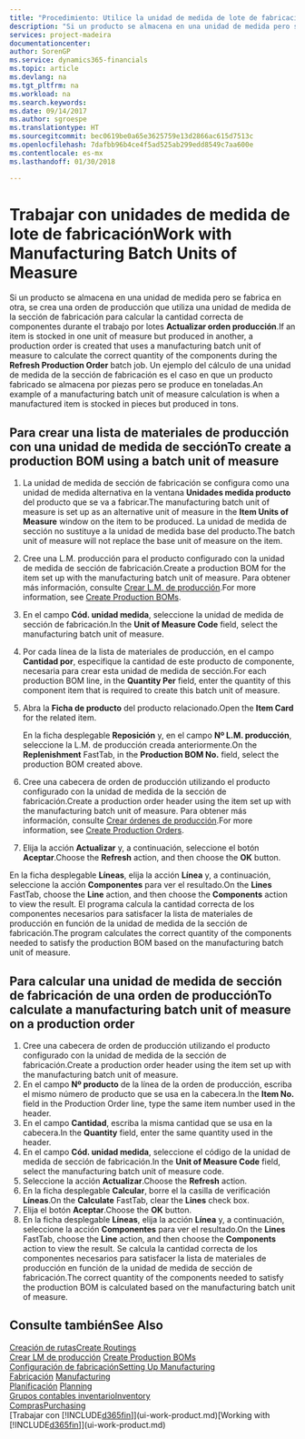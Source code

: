 ```yaml
---
title: "Procedimiento: Utilice la unidad de medida de lote de fabricación | Documentos de Microsoft"
description: "Si un producto se almacena en una unidad de medida pero se fabrica en otra distinta, en la orden de producción debe usar una unidad de medida de lote de fabricación para calcular la cantidad correcta de componentes. Un ejemplo del cálculo de una unidad de medida de la sección de fabricación es el caso en que un producto fabricado se almacena por piezas pero se produce en toneladas."
services: project-madeira
documentationcenter: 
author: SorenGP
ms.service: dynamics365-financials
ms.topic: article
ms.devlang: na
ms.tgt_pltfrm: na
ms.workload: na
ms.search.keywords: 
ms.date: 09/14/2017
ms.author: sgroespe
ms.translationtype: HT
ms.sourcegitcommit: bec0619be0a65e3625759e13d2866ac615d7513c
ms.openlocfilehash: 7dafbb96b4ce4f5ad525ab299edd8549c7aa600e
ms.contentlocale: es-mx
ms.lasthandoff: 01/30/2018

---
```

# <a name="work-with-manufacturing-batch-units-of-measure"></a><span data-ttu-id="d303d-104">Trabajar con unidades de medida de lote de fabricación</span><span class="sxs-lookup"><span data-stu-id="d303d-104">Work with Manufacturing Batch Units of Measure</span></span>
<span data-ttu-id="d303d-105">Si un producto se almacena en una unidad de medida pero se fabrica en otra, se crea una orden de producción que utiliza una unidad de medida de la sección de fabricación para calcular la cantidad correcta de componentes durante el trabajo por lotes **Actualizar orden producción**.</span><span class="sxs-lookup"><span data-stu-id="d303d-105">If an item is stocked in one unit of measure but produced in another, a production order is created that uses a manufacturing batch unit of measure to calculate the correct quantity of the components during the **Refresh Production Order** batch job.</span></span> <span data-ttu-id="d303d-106">Un ejemplo del cálculo de una unidad de medida de la sección de fabricación es el caso en que un producto fabricado se almacena por piezas pero se produce en toneladas.</span><span class="sxs-lookup"><span data-stu-id="d303d-106">An example of a manufacturing batch unit of measure calculation is when a manufactured item is stocked in pieces but produced in tons.</span></span>  

## <a name="to-create-a-production-bom-using-a-batch-unit-of-measure"></a><span data-ttu-id="d303d-107">Para crear una lista de materiales de producción con una unidad de medida de sección</span><span class="sxs-lookup"><span data-stu-id="d303d-107">To create a production BOM using a batch unit of measure</span></span>  
1.  <span data-ttu-id="d303d-108">La unidad de medida de sección de fabricación se configura como una unidad de medida alternativa en la ventana **Unidades medida producto** del producto que se va a fabricar.</span><span class="sxs-lookup"><span data-stu-id="d303d-108">The manufacturing batch unit of measure is set up as an alternative unit of measure in the **Item Units of Measure** window on the item to be produced.</span></span> <span data-ttu-id="d303d-109">La unidad de medida de sección no sustituye a la unidad de medida base del producto.</span><span class="sxs-lookup"><span data-stu-id="d303d-109">The batch unit of measure will not replace the base unit of measure on the item.</span></span>  
2.  <span data-ttu-id="d303d-110">Cree una L.M. producción para el producto configurado con la unidad de medida de sección de fabricación.</span><span class="sxs-lookup"><span data-stu-id="d303d-110">Create a production BOM for the item set up with the manufacturing batch unit of measure.</span></span> <span data-ttu-id="d303d-111">Para obtener más información, consulte [Crear L.M. de producción](production-how-to-create-production-boms.md).</span><span class="sxs-lookup"><span data-stu-id="d303d-111">For more information, see [Create Production BOMs](production-how-to-create-production-boms.md).</span></span>  
3.  <span data-ttu-id="d303d-112">En el campo **Cód. unidad medida**, seleccione la unidad de medida de sección de fabricación.</span><span class="sxs-lookup"><span data-stu-id="d303d-112">In the **Unit of Measure Code** field, select the manufacturing batch unit of measure.</span></span>  
4.  <span data-ttu-id="d303d-113">Por cada línea de la lista de materiales de producción, en el campo **Cantidad por**, especifique la cantidad de este producto de componente, necesaria para crear esta unidad de medida de sección.</span><span class="sxs-lookup"><span data-stu-id="d303d-113">For each production BOM line, in the **Quantity Per** field, enter the quantity of this component item that is required to create this batch unit of measure.</span></span>  
5.  <span data-ttu-id="d303d-114">Abra la **Ficha de producto** del producto relacionado.</span><span class="sxs-lookup"><span data-stu-id="d303d-114">Open the **Item Card** for the related item.</span></span>  

    <span data-ttu-id="d303d-115">En la ficha desplegable **Reposición** y, en el campo **Nº L.M. producción**, seleccione la L.M. de producción creada anteriormente.</span><span class="sxs-lookup"><span data-stu-id="d303d-115">On the **Replenishment** FastTab, in the **Production BOM No.** field, select the production BOM created above.</span></span>  
6.  <span data-ttu-id="d303d-116">Cree una cabecera de orden de producción utilizando el producto configurado con la unidad de medida de la sección de fabricación.</span><span class="sxs-lookup"><span data-stu-id="d303d-116">Create a production order header using the item set up with the manufacturing batch unit of measure.</span></span> <span data-ttu-id="d303d-117">Para obtener más información, consulte [Crear órdenes de producción](production-how-to-create-production-orders.md).</span><span class="sxs-lookup"><span data-stu-id="d303d-117">For more information, see [Create Production Orders](production-how-to-create-production-orders.md).</span></span>  
7.  <span data-ttu-id="d303d-118">Elija la acción **Actualizar** y, a continuación, seleccione el botón **Aceptar**.</span><span class="sxs-lookup"><span data-stu-id="d303d-118">Choose the **Refresh** action, and then choose  the **OK** button.</span></span>  

<span data-ttu-id="d303d-119">En la ficha desplegable **Líneas**, elija la acción **Línea** y, a continuación, seleccione la acción **Componentes** para ver el resultado.</span><span class="sxs-lookup"><span data-stu-id="d303d-119">On the **Lines** FastTab, choose the **Line** action, and then choose the **Components** action to view the result.</span></span> <span data-ttu-id="d303d-120">El programa calcula la cantidad correcta de los componentes necesarios para satisfacer la lista de materiales de producción en función de la unidad de medida de la sección de fabricación.</span><span class="sxs-lookup"><span data-stu-id="d303d-120">The program calculates the correct quantity of the components needed to satisfy the production BOM based on the manufacturing batch unit of measure.</span></span>  

## <a name="to-calculate-a-manufacturing-batch-unit-of-measure-on-a-production-order"></a><span data-ttu-id="d303d-121">Para calcular una unidad de medida de sección de fabricación de una orden de producción</span><span class="sxs-lookup"><span data-stu-id="d303d-121">To calculate a manufacturing batch unit of measure on a production order</span></span>  
1.  <span data-ttu-id="d303d-122">Cree una cabecera de orden de producción utilizando el producto configurado con la unidad de medida de la sección de fabricación.</span><span class="sxs-lookup"><span data-stu-id="d303d-122">Create a production order header using the item set up with the manufacturing batch unit of measure.</span></span>  
2.  <span data-ttu-id="d303d-123">En el campo **Nº producto** de la línea de la orden de producción, escriba el mismo número de producto que se usa en la cabecera.</span><span class="sxs-lookup"><span data-stu-id="d303d-123">In the **Item No.** field in the Production Order line, type the same item number used in the header.</span></span>  
3.  <span data-ttu-id="d303d-124">En el campo **Cantidad**, escriba la misma cantidad que se usa en la cabecera.</span><span class="sxs-lookup"><span data-stu-id="d303d-124">In the **Quantity** field, enter the same quantity used in the header.</span></span>  
4.  <span data-ttu-id="d303d-125">En el campo **Cód. unidad medida**, seleccione el código de la unidad de medida de sección de fabricación.</span><span class="sxs-lookup"><span data-stu-id="d303d-125">In the **Unit of Measure Code** field, select the manufacturing batch unit of measure code.</span></span>  
5.  <span data-ttu-id="d303d-126">Seleccione la acción **Actualizar**.</span><span class="sxs-lookup"><span data-stu-id="d303d-126">Choose the **Refresh** action.</span></span>
6.  <span data-ttu-id="d303d-127">En la ficha desplegable **Calcular**, borre el la casilla de verificación **Líneas**.</span><span class="sxs-lookup"><span data-stu-id="d303d-127">On the **Calculate** FastTab, clear the **Lines** check box.</span></span>  
7.  <span data-ttu-id="d303d-128">Elija el botón **Aceptar**.</span><span class="sxs-lookup"><span data-stu-id="d303d-128">Choose the **OK** button.</span></span>  
8.  <span data-ttu-id="d303d-129">En la ficha desplegable **Líneas**, elija la acción **Línea** y, a continuación, seleccione la acción **Componentes** para ver el resultado.</span><span class="sxs-lookup"><span data-stu-id="d303d-129">On the **Lines** FastTab, choose the **Line** action, and then choose the **Components** action to view the result.</span></span> <span data-ttu-id="d303d-130">Se calcula la cantidad correcta de los componentes necesarios para satisfacer la lista de materiales de producción en función de la unidad de medida de sección de fabricación.</span><span class="sxs-lookup"><span data-stu-id="d303d-130">The correct quantity of the components needed to satisfy the production BOM is calculated based on the manufacturing batch unit of measure.</span></span>  

## <a name="see-also"></a><span data-ttu-id="d303d-131">Consulte también</span><span class="sxs-lookup"><span data-stu-id="d303d-131">See Also</span></span>  
[<span data-ttu-id="d303d-132">Creación de rutas</span><span class="sxs-lookup"><span data-stu-id="d303d-132">Create Routings</span></span>](production-how-to-create-routings.md)  
<span data-ttu-id="d303d-133">[Crear LM de producción](production-how-to-create-production-boms.md)   </span><span class="sxs-lookup"><span data-stu-id="d303d-133">[Create Production BOMs](production-how-to-create-production-boms.md)   </span></span>  
[<span data-ttu-id="d303d-134">Configuración de fabricación</span><span class="sxs-lookup"><span data-stu-id="d303d-134">Setting Up Manufacturing</span></span>](production-configure-production-processes.md)  
<span data-ttu-id="d303d-135">[Fabricación](production-manage-manufacturing.md)  </span><span class="sxs-lookup"><span data-stu-id="d303d-135">[Manufacturing](production-manage-manufacturing.md)  </span></span>  
<span data-ttu-id="d303d-136">[Planificación](production-planning.md) </span><span class="sxs-lookup"><span data-stu-id="d303d-136">[Planning](production-planning.md) </span></span>  
[<span data-ttu-id="d303d-137">Grupos contables inventario</span><span class="sxs-lookup"><span data-stu-id="d303d-137">Inventory</span></span>](inventory-manage-inventory.md)  
[<span data-ttu-id="d303d-138">Compras</span><span class="sxs-lookup"><span data-stu-id="d303d-138">Purchasing</span></span>](purchasing-manage-purchasing.md)  
<span data-ttu-id="d303d-139">[Trabajar con [!INCLUDE[d365fin](includes/d365fin_md.md)]](ui-work-product.md)</span><span class="sxs-lookup"><span data-stu-id="d303d-139">[Working with [!INCLUDE[d365fin](includes/d365fin_md.md)]](ui-work-product.md)</span></span>  

